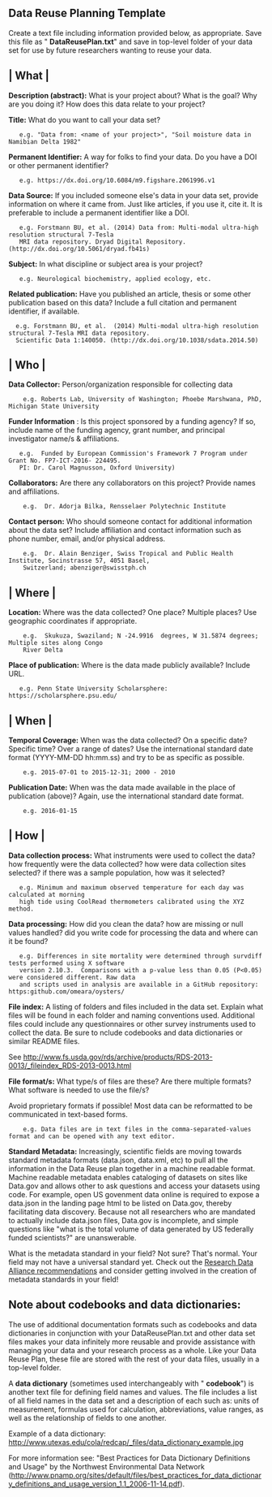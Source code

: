 ## **Data Reuse Planning Template**

Create a text file including information provided below, as appropriate.  Save this file as " **DataReusePlan.txt**" and save in top-level folder of your data set for use by future researchers wanting to reuse your data.

## | **What** |

**Description (abstract):** What is your project about?  What is the goal?  Why are you doing it?  How does this data relate to your project?

**Title:** What do you want to call your data set?

       e.g. "Data from: <name of your project>", "Soil moisture data in Namibian Delta 1982"

**Permanent Identifier:** A way for folks to find your data. Do you have a DOI or other permanent identifier?

       e.g. https://dx.doi.org/10.6084/m9.figshare.2061996.v1

**Data Source:** If you included someone else's data in your data set, provide information on where it came from. Just like articles, if you use it, cite it. It is preferable to include a permanent identifier like a DOI.

       e.g. Forstmann BU, et al. (2014) Data from: Multi-modal ultra-high resolution structural 7-Tesla 
       MRI data repository. Dryad Digital Repository. (http://dx.doi.org/10.5061/dryad.fb41s)

**Subject:** In what discipline or subject area is your project?

       e.g. Neurological biochemistry, applied ecology, etc.

**Related publication:** Have you published an article, thesis or some other publication based on this data? Include a full citation and permanent identifier, if available.

      e.g. Forstmann BU, et al.  (2014) Multi-modal ultra-high resolution structural 7-Tesla MRI data repository.
      Scientific Data 1:140050. (http://dx.doi.org/10.1038/sdata.2014.50)

## | **Who** |

**Data Collector:** Person/organization responsible for collecting data

        e.g. Roberts Lab, University of Washington; Phoebe Marshwana, PhD, Michigan State University

**Funder Information** : Is this project sponsored by a funding agency?  If so, include name of the funding agency, grant number, and principal investigator name/s & affiliations.

       e.g.  Funded by European Commission's Framework 7 Program under Grant No. FP7-ICT-2016- 224495. 
       PI: Dr. Carol Magnusson, Oxford University)

**Collaborators:** Are there any collaborators on this project? Provide names and affiliations.

        e.g.  Dr. Adorja Bilka, Rensselaer Polytechnic Institute

**Contact person:** Who should someone contact for additional information about the data set?  Include affiliation and contact information such as phone number, email, and/or physical address.

        e.g.  Dr. Alain Benziger, Swiss Tropical and Public Health Institute, Socinstrasse 57, 4051 Basel, 
        Switzerland; abenziger@swisstph.ch

## | **Where** |

**Location:** Where was the data collected? One place? Multiple places? Use geographic coordinates if appropriate.

        e.g.  Skukuza, Swaziland; N -24.9916  degrees, W 31.5874 degrees; Multiple sites along Congo 
        River Delta

**Place of publication:** Where is the data made publicly available? Include URL.

       e.g. Penn State University Scholarsphere: https://scholarsphere.psu.edu/

## | **When** |

**Temporal Coverage:** When was the data collected?  On a specific date? Specific time? Over a range of dates? Use the international standard date format (YYYY-MM-DD hh:mm.ss) and try to be as specific as possible.

        e.g. 2015-07-01 to 2015-12-31; 2000 - 2010

**Publication Date:** When was the data made available in the place of publication (above)? Again, use the international standard date format.

        e.g. 2016-01-15

## | **How** |

**Data collection process:** What instruments were used to collect the data? how frequently were the data collected? how were data collection sites selected? if there was a sample population, how was it selected?

       e.g. Minimum and maximum observed temperature for each day was calculated at morning 
       high tide using CoolRead thermometers calibrated using the XYZ method.

**Data processing:** How did you clean the data? how are missing or null values handled? did you write code for processing the data and where can it be found?

       e.g. Differences in site mortality were determined through survdiff tests performed using X software 
       version 2.10.3.  Comparisons with a p-value less than 0.05 (P<0.05) were considered different. Raw data 
       and scripts used in analysis are available in a GitHub repository: https:github.com/omeara/oysters/

**File index:** A listing of folders and files included in the data set.  Explain what files will be found in each folder and naming conventions used.  Additional files could include any questionnaires or other survey instruments used to collect the data.  Be sure to nclude codebooks and data dictionaries or similar README files.

See http://www.fs.usda.gov/rds/archive/products/RDS-2013-0013/_fileindex_RDS-2013-0013.html

**File format/s:** What type/s of files are these?  Are there multiple formats? What software is needed to use the file/s?

Avoid proprietary formats if possible! Most data can be reformatted to be communicated in text-based forms.

        e.g. Data files are in text files in the comma-separated-values format and can be opened with any text editor.

**Standard Metadata:** Increasingly, scientific fields are moving towards standard metadata formats (data.json, data.xml, etc) to pull all the information in the Data Reuse plan together in a machine readable format. Machine readable metadata enables cataloging of datasets on sites like Data.gov and allows other to ask questions and access your datasets using code.  For example, open US govenment data online is required to expose a data.json in the landing page html to be listed on Data.gov, thereby facilitating data discovery. Because not all researchers who are mandated to actually include data.json files, Data.gov is incomplete, and simple questions like "what is the total volume of data generated by US federally funded scientists?" are unanswerable.  

What is the metadata standard in your field? Not sure? That's normal. Your field may not have a universal standard yet. Check out the [Research Data Alliance recommendations](https://www.rd-alliance.org/recommendations-and-outputs/all-recommendations-and-outputs) and consider getting involved in the creation of metadata standards in your field!

## Note about codebooks and data dictionaries:

The use of additional documentation formats such as codebooks and data dictionaries in conjunction with your DataReusePlan.txt and other data set files makes your data infinitely more reusable and provide assistance with managing your data and your research process as a whole.  Like your Data Reuse Plan, these file are stored with the rest of your data files, usually in a top-level folder.

A **data dictionary** (sometimes used interchangeably with " **codebook**")  is another text file for defining field names and values.  The file includes a list of all field names in the data set and a description of each such as: units of measurement, formulas used for calculation, abbreviations, value ranges, as well as the relationship of fields to one another.

Example of a data dictionary: http://www.utexas.edu/cola/redcap/_files/data_dictionary_example.jpg

For more information see: "Best Practices for Data Dictionary Definitions and Usage" by the Northwest Environmental Data Network (http://www.pnamp.org/sites/default/files/best_practices_for_data_dictionary_definitions_and_usage_version_1.1_2006-11-14.pdf).
